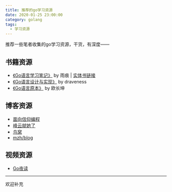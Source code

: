 ```yaml
---
title: 推荐的go学习资源
date: 2020-01-25 23:00:00
category: golang
tags:
  - 学习资源
---
```

推荐一些笔者收集的go学习资源，干货，有深度——
<!-- more -->

## 书籍资源
* [《Go语言学习笔记》](https://github.com/qyuhen/book) by 雨痕 | [实体书链接](https://item.jd.com/11944267.html)
* [《Go语言设计与实现》](https://draveness.me/golang/) by draveness
* [《Go语言原本》](https://changkun.de/golang) by 欧长坤

## 博客资源
* [面向信仰编程](https://draveness.me/)
* [峰云就她了](http://xiaorui.cc/)
* [鸟窝](https://colobu.com/)
* [mzh/blog](https://mzh.io/)

## 视频资源
* [Go夜读](https://space.bilibili.com/326749661/)


---
欢迎补充